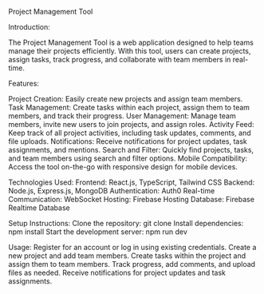 Project Management Tool

Introduction:

The Project Management Tool is a web application designed to help teams manage their projects efficiently. With this tool, users can create projects, assign tasks, track progress, and collaborate with team members in real-time.

Features:

Project Creation: Easily create new projects and assign team members.
Task Management: Create tasks within each project, assign them to team members, and track their progress.
User Management: Manage team members, invite new users to join projects, and assign roles.
Activity Feed: Keep track of all project activities, including task updates, comments, and file uploads.
Notifications: Receive notifications for project updates, task assignments, and mentions.
Search and Filter: Quickly find projects, tasks, and team members using search and filter options.
Mobile Compatibility: Access the tool on-the-go with responsive design for mobile devices.

Technologies Used:
Frontend: React.js, TypeScript, Tailwind CSS
Backend: Node.js, Express.js, MongoDB
Authentication: Auth0
Real-time Communication: WebSocket
Hosting: Firebase Hosting
Database: Firebase Realtime Database

Setup Instructions:
Clone the repository: git clone <repository-url>
Install dependencies: npm install
Start the development server: npm run dev

Usage:
Register for an account or log in using existing credentials.
Create a new project and add team members.
Create tasks within the project and assign them to team members.
Track progress, add comments, and upload files as needed.
Receive notifications for project updates and task assignments.
